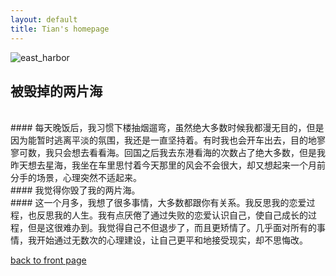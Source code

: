 ```yaml
---
layout: default
title: Tian's homepage
---
```

![east_harbor](https://yantianqiang.github.io/assets/images/east_harbor.jpg)

## 被毁掉的两片海
<br>
#### 每天晚饭后，我习惯下楼抽烟遛弯，虽然绝大多数时候我都漫无目的，但是因为能暂时逃离平淡的氛围，我还是一直坚持着。有时我也会开车出去，目的地寥寥可数，我只会想去看看海。回国之后我去东港看海的次数占了绝大多数，但是我昨天想去星海，我坐在车里思忖着今天那里的风会不会很大，却又想起来一个月前分手的场景，心理突然不适起来。
<br>
#### 我觉得你毁了我的两片海。
<br>
#### 这一个月多，我想了很多事情，大多数都跟你有关系。我反思我的恋爱过程，也反思我的人生。我有点厌倦了通过失败的恋爱认识自己，使自己成长的过程，但是这很难办到。我觉得自己不但退步了，而且更矫情了。几乎面对所有的事情，我开始通过无数次的心理建设，让自己更平和地接受现实，却不思悔改。




[back to front page](https://yantianqiang.github.io/)
